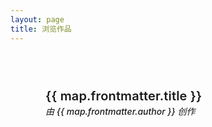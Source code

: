 ```yaml
---
layout: page
title: 浏览作品
---
```


<script setup>
import { data } from "../../.vitepress/maps.en.data.ts";
const maps = [...data].reverse();

import { computed } from 'vue'
const classes = computed(() => ["maps", `count-${maps.length}`])

import VPLink from 'vitepress/dist/client/theme-default/components/VPLink.vue';
import VPBadge from 'vitepress/dist/client/theme-default/components/VPBadge.vue';
</script>

<div :class="classes">
  <div class="container">
    <article v-for="(map, index) in maps" :key="index" class="map">
      <div class="info">
        <img class="image" :src="map.frontmatter.img" :alt="map.frontmatter.title" />
          <div class="data">
            <VPLink :href="map.url">
              <h1 v-if="map.frontmatter.title" class="name">
                {{ map.frontmatter.title }}
              </h1>
              <i v-if="map.frontmatter.author" class="author">
                由 {{ map.frontmatter.author }} 创作
                <br />
              </i>
              <VPBadge v-if="map.frontmatter.version" :text="map.frontmatter.version" />
              <VPBadge v-if="map.frontmatter.respack" type="warning" :text="map.frontmatter.respack" />
              <p class="desc" v-html="map.frontmatter.desc" />
            </VPLink>
          </div>
        </div>
      <div class="sp">
        <VPLink v-if="map.frontmatter.download" class="sp-link" :href="map.frontmatter.download" no-icon>
          <span class="vpi-arrow-down sp-icon" />下载
        </VPLink>
      </div>
    </article>
  </div>
</div>

<style scoped>
@media (min-width: 375px) {
  .maps .container {
    grid-template-columns: repeat(auto-fit, minmax(288px, 1fr));
  }
}

.maps.count-1 .container {
  max-width: 368px;
}
.maps.count-2 .container {
  max-width: calc(368px * 2 + 24px);
}

.maps .container {
  display: grid;
  margin: 0 auto;
  max-width: calc(368px * 3 + 36px);
}

.map {
  display: flex;
  flex-direction: column;
  gap: 2px;
  width: 100%;
  height: 100%;
  overflow: hidden;
  padding: 32px;
}

.info {
  border-top-left-radius: 12px;
  border-top-right-radius: 12px;
  flex-grow: 1;
  background-color: var(--vp-c-bg-soft);
}

.data {
  margin: 24px;
  text-align: left;
}

.image {
  border-top-left-radius: 12px;
  border-top-right-radius: 12px;
  position: relative;
  width: 100%;
  top: 0;
  right: auto;
  bottom: 0;
  left: auto;
  object-fit: cover;
}

.name {
  letter-spacing: 0.15px;
  line-height: 28px;
  font-size: 20px;
  margin: 0;
  font-weight: 600;
}

.author {
  margin: 0;
  font-size: 14px;
  font-weight: 500;
  color: var(--vp-c-text-2);
}

.desc {
  padding-top: 8px;
  max-width: 288px;
  font-size: 16px;
  margin: 0 auto;
}

.desc :deep(a) {
  font-weight: 500;
  color: var(--vp-c-brand-1);
  text-decoration-style: dotted;
  transition: color 0.25s;
}

.sp-link {
  border-bottom-left-radius: 12px;
  border-bottom-right-radius: 12px;
  display: flex;
  justify-content: center;
  align-items: center;
  text-align: center;
  padding: 16px;
  font-size: 14px;
  font-weight: 500;
  color: var(--vp-c-sponsor);
  background-color: var(--vp-c-bg-soft);
  transition: color 0.25s, background-color 0.25s;
}

.sp .sp-link.link:hover,
.sp .sp-link.link:focus {
  outline: none;
  color: var(--vp-c-white);
  background-color: var(--vp-c-sponsor);
}

.sp-icon {
  margin-right: 8px;
  font-size: 16px;
}
</style>
